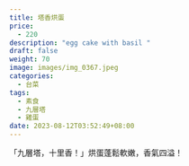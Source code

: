 ```yaml
---
title: 塔香烘蛋
price:
  - 220
description: "egg cake with basil "
draft: false
weight: 70
image: images/img_0367.jpeg
categories:
  - 台菜
tags:
  - 素食
  - 九層塔
  - 雞蛋
date: 2023-08-12T03:52:49+08:00
---
```

「九層塔，十里香！」烘蛋蓬鬆軟嫩，香氣四溢！